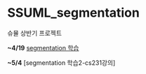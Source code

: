 # SSUML_segmentation
슈뮬 상반기 프로젝트

**~4/19** [segmentation 학습](https://github.com/lhju4e/TIL/blob/master/4_23_segmentation.ipynb)

**~5/4** [segmentation 학습2-cs231강의]
